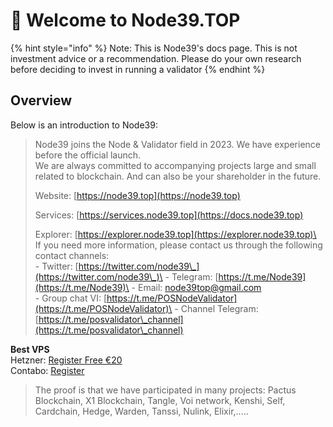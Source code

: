 # 👋 Welcome to Node39.TOP

{% hint style="info" %}
Note: This is Node39's docs page. This is not investment advice or a recommendation. Please do your own research before deciding to invest in running a validator
{% endhint %}

## Overview

Below is an introduction to Node39:

> Node39 joins the Node & Validator field in 2023. We have experience before the official launch.\
> We are always committed to accompanying projects large and small related to blockchain. And can also be your shareholder in the future.
>
> Website: [https://node39.top](https://node39.top)
>
> Services: [https://services.node39.top](https://docs.node39.top)
>
> Explorer: [https://explorer.node39.top](https://explorer.node39.top)\
> \
> If you need more information, please contact us through the following contact channels:\
> \- Twitter: [https://twitter.com/node39\_](https://twitter.com/node39\_)\
> \- Telegram: [https://t.me/Node39](https://t.me/Node39)\
> \- Email: node39top@gmail.com \
> \- Group chat VI: [https://t.me/POSNodeValidator](https://t.me/POSNodeValidator)\
> \- Channel Telegram: [https://t.me/posvalidator\_channel](https://t.me/posvalidator\_channel)

**Best VPS**\
Hetzner: [Register Free €⁠20](https://console.hetzner.cloud/refer?pk\_campaign=referral-invite\&pk\_medium=referral-program\&pk\_source=reflink\&pk\_content=10927ZwZ9C6d)\
Contabo: [Register](https://contabo.com/en/)

> The proof is that we have participated in many projects: Pactus Blockchain, X1 Blockchain, Tangle, Voi network, Kenshi, Self, Cardchain, Hedge, Warden, Tanssi, Nulink, Elixir,.....

